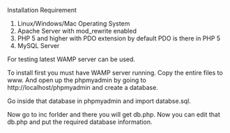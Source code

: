 Installation
Requirement
1.	Linux/Windows/Mac Operating System
2.	Apache Server with mod_rewrite enabled 
3.	PHP 5 and higher with PDO extension by default PDO is there in PHP 5
4.	MySQL Server

For testing latest WAMP server can be used.

To install first you must have WAMP server running. Copy the entire files to www. And open up the phpmyadmin by going to http://localhost/phpmyadmin and create a database.

Go inside that database in phpmyadmin and import databse.sql.

Now go to inc forlder and there you will get db.php. Now you can edit that db.php and put the required database information.
